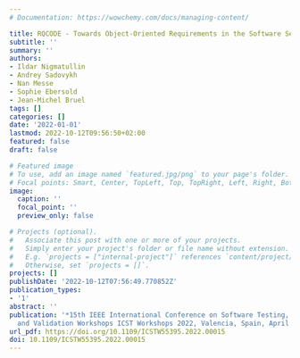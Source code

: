 ```yaml
---
# Documentation: https://wowchemy.com/docs/managing-content/

title: RQCODE - Towards Object-Oriented Requirements in the Software Security Domain
subtitle: ''
summary: ''
authors:
- Ildar Nigmatullin
- Andrey Sadovykh
- Nan Messe
- Sophie Ebersold
- Jean-Michel Bruel
tags: []
categories: []
date: '2022-01-01'
lastmod: 2022-10-12T09:56:50+02:00
featured: false
draft: false

# Featured image
# To use, add an image named `featured.jpg/png` to your page's folder.
# Focal points: Smart, Center, TopLeft, Top, TopRight, Left, Right, BottomLeft, Bottom, BottomRight.
image:
  caption: ''
  focal_point: ''
  preview_only: false

# Projects (optional).
#   Associate this post with one or more of your projects.
#   Simply enter your project's folder or file name without extension.
#   E.g. `projects = ["internal-project"]` references `content/project/deep-learning/index.md`.
#   Otherwise, set `projects = []`.
projects: []
publishDate: '2022-10-12T07:56:49.770852Z'
publication_types:
- '1'
abstract: ''
publication: '*15th IEEE International Conference on Software Testing, Verification
  and Validation Workshops ICST Workshops 2022, Valencia, Spain, April 4-13, 2022*'
url_pdf: https://doi.org/10.1109/ICSTW55395.2022.00015
doi: 10.1109/ICSTW55395.2022.00015
---
```

